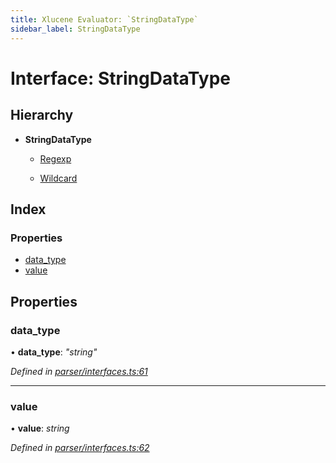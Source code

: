 ```yaml
---
title: Xlucene Evaluator: `StringDataType`
sidebar_label: StringDataType
---
```


# Interface: StringDataType

## Hierarchy

* **StringDataType**

  * [Regexp](regexp.md)

  * [Wildcard](wildcard.md)

## Index

### Properties

* [data_type](stringdatatype.md#data_type)
* [value](stringdatatype.md#value)

## Properties

###  data_type

• **data_type**: *"string"*

*Defined in [parser/interfaces.ts:61](https://github.com/terascope/teraslice/blob/fd211a8bb/packages/xlucene-evaluator/src/parser/interfaces.ts#L61)*

___

###  value

• **value**: *string*

*Defined in [parser/interfaces.ts:62](https://github.com/terascope/teraslice/blob/fd211a8bb/packages/xlucene-evaluator/src/parser/interfaces.ts#L62)*
